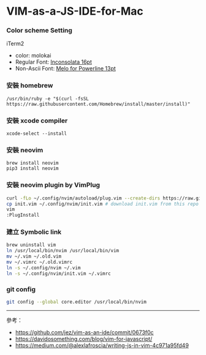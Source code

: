 # VIM-as-a-JS-IDE-for-Mac

### Color scheme Setting
iTerm2
* color: molokai
* Regular Font: [Inconsolata 16pt](https://github.com/google/fonts/blob/master/ofl/inconsolata/Inconsolata-Regular.ttf)
* Non-Ascii Font: [Melo for Powerline 13pt](https://gist.github.com/justinmayer/7537418)

### 安裝 homebrew
```
/usr/bin/ruby -e "$(curl -fsSL https://raw.githubusercontent.com/Homebrew/install/master/install)"
```

### 安裝 xcode compiler
```
xcode-select --install
```

### 安裝 neovim
```
brew install neovim
pip3 install neovim
```

### 安裝 neovim plugin by VimPlug
```bash
curl -fLo ~/.config/nvim/autoload/plug.vim --create-dirs https://raw.githubusercontent.com/junegunn/vim-plug/master/plug.vim
cp init.vim ~/.config/nvim/init.vim # download init.vim from this repo
vim
:PlugInstall
```

### 建立 Symbolic link
```bash
brew uninstall vim
ln /usr/local/bin/nvim /usr/local/bin/vim
mv ~/.vim ~/.old.vim
mv ~/.vimrc ~/.old.vimrc
ln -s ~/.config/nvim ~/.vim
ln -s ~/.config/nvim/init.vim ~/.vimrc
```

### git config
```bash
git config --global core.editor /usr/local/bin/nvim
```

---
參考：
* https://github.com/jez/vim-as-an-ide/commit/0673f0c
* https://davidosomething.com/blog/vim-for-javascript/
* https://medium.com/@alexlafroscia/writing-js-in-vim-4c971a95fd49
